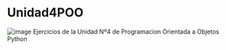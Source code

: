 # Unidad4POO
![image](https://user-images.githubusercontent.com/96546641/176703249-76fc1672-767b-4a92-95b6-ae871d69a6e8.png)
Ejercicios de la Unidad Nº4 de Programacion Orientada a Objetos Python
